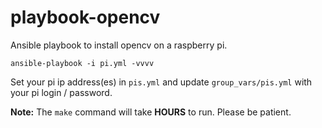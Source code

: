 # playbook-opencv
Ansible playbook to install opencv on a raspberry pi.
```
ansible-playbook -i pi.yml -vvvv
```
Set your pi ip address(es) in `pis.yml` and update `group_vars/pis.yml` with your pi login / password.

**Note:** The `make` command will take **HOURS** to run. Please be patient.

